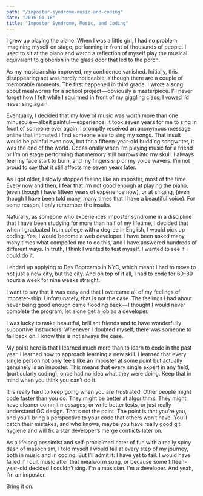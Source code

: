 ```yaml
---
path: "/imposter-syndrome-music-and-coding"
date: "2016-01-18"
title: "Imposter Syndrome, Music, and Coding"
---
```


I grew up playing the piano. When I was a little girl, I had no problem imagining myself on stage, performing in front of thousands of people. I used to sit at the piano and watch a reflection of myself play the musical equivalent to gibberish in the glass door that led to the porch.

As my musicianship improved, my confidence vanished. Initially, this disappearing act was hardly noticeable, although there are a couple of memorable moments. The first happened in third grade. I wrote a song about mealworms for a school project — obviously a masterpiece. I’ll never forget how I felt while I squirmed in front of my giggling class; I vowed I’d never sing again.

Eventually, I decided that my love of music was worth more than one minuscule — albeit painful — experience. It took seven years for me to sing in front of someone ever again. I promptly received an anonymous message online that intimated I find someone else to sing my songs. That insult would be painful even now, but for a fifteen-year-old budding songwriter, it was the end of the world. Occasionally when I’m playing music for a friend or I’m on stage performing that memory still burrows into my skull. I always feel my face start to burn, and my fingers slip or my voice wavers. I’m not proud to say that it still affects me seven years later.

As I got older, I slowly stopped feeling like an imposter, most of the time. Every now and then, I fear that I’m not good enough at playing the piano, (even though I have fifteen years of experience now), or at singing, (even though I have been told many, many times that I have a beautiful voice). For some reason, I only remember the insults.

Naturally, as someone who experiences imposter syndrome in a discipline that I have been studying for more than half of my lifetime, I decided that when I graduated from college with a degree in English, I would pick up coding. Yes, I would become a web developer. I have been asked many, many times what compelled me to do this, and I have answered hundreds of different ways. In truth, I think I wanted to test myself. I wanted to see if I could do it.

I ended up applying to Dev Bootcamp in NYC, which meant I had to move to not just a new city, but the city. And on top of it all, I had to code for 60–80 hours a week for nine weeks straight.

I want to say that it was easy and that I overcame all of my feelings of imposter-ship. Unfortunately, that is not the case. The feelings I had about never being good enough came flooding back — I thought I would never complete the program, let alone get a job as a developer.

I was lucky to make beautiful, brilliant friends and to have wonderfully supportive instructors. Whenever I doubted myself, there was someone to fall back on. I know this is not always the case.

My point here is that I learned much more than to learn to code in the past year. I learned how to approach learning a new skill. I learned that every single person not only feels like an imposter at some point but actually genuinely is an imposter. This means that every single expert in any field, (particularly coding), once had no idea what they were doing. Keep that in mind when you think you can’t do it.

It is really hard to keep going when you are frustrated. Other people might code faster than you do. They might be better at algorithms. They might have cleaner commit messages, or write better tests, or just really understand OO design. That’s not the point. The point is that you’re you, and you’ll bring a perspective to your code that others won’t have. You’ll catch their mistakes, and who knows, maybe you have really good git hygiene and will fix a star developer’s merge conflicts later on.

As a lifelong pessimist and self-proclaimed hater of fun with a really spicy dash of masochism, I told myself I would fail at every step of my journey, both in music and in coding. But I’ll admit it: I have yet to fail. I would have failed if I quit music after that mealworm song, or because some fifteen-year-old decided I couldn’t sing. I’m a musician. I’m a developer. And yeah, I’m an imposter.

Bring it on.